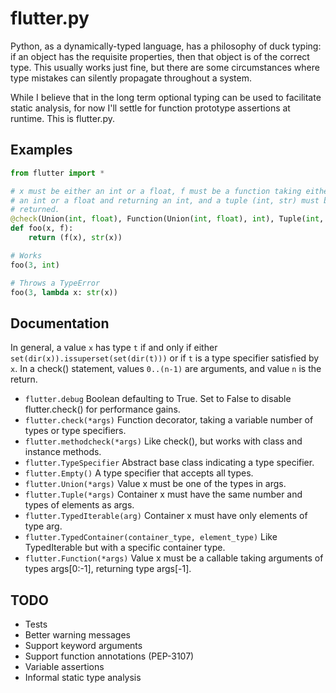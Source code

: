 flutter.py
==========
Python, as a dynamically-typed language, has a philosophy of duck typing: if
an object has the requisite properties, then that object is of the correct
type.  This usually works just fine, but there are some circumstances where
type mistakes can silently propagate throughout a system.

While I believe that in the long term optional typing can be used to facilitate
static analysis, for now I'll settle for function prototype assertions at
runtime.  This is flutter.py.

Examples
--------
```python
from flutter import *

# x must be either an int or a float, f must be a function taking either
# an int or a float and returning an int, and a tuple (int, str) must be
# returned.
@check(Union(int, float), Function(Union(int, float), int), Tuple(int, str))
def foo(x, f):
    return (f(x), str(x))

# Works
foo(3, int)

# Throws a TypeError
foo(3, lambda x: str(x))
```

Documentation
-------------
In general, a value `x` has type `t` if and only if either
`set(dir(x)).issuperset(set(dir(t)))` or if `t` is a type specifier satisfied
by `x`.  In a check() statement, values `0..(n-1)` are arguments, and value
`n` is the return.

  * `flutter.debug` Boolean defaulting to True.  Set to False to disable flutter.check() for performance gains.
  * `flutter.check(*args)` Function decorator, taking a variable number of types or type specifiers.
  * `flutter.methodcheck(*args)` Like check(), but works with class and instance methods.
  * `flutter.TypeSpecifier` Abstract base class indicating a type specifier.
  * `flutter.Empty()` A type specifier that accepts all types.
  * `flutter.Union(*args)` Value x must be one of the types in args.
  * `flutter.Tuple(*args)` Container x must have the same number and types of elements as args.
  * `flutter.TypedIterable(arg)` Container x must have only elements of type arg.
  * `flutter.TypedContainer(container_type, element_type)` Like TypedIterable but with a specific container type.
  * `flutter.Function(*args)` Value x must be a callable taking arguments of types args[0:-1], returning type args[-1].

TODO
----
  * Tests
  * Better warning messages
  * Support keyword arguments
  * Support function annotations (PEP-3107)
  * Variable assertions
  * Informal static type analysis
